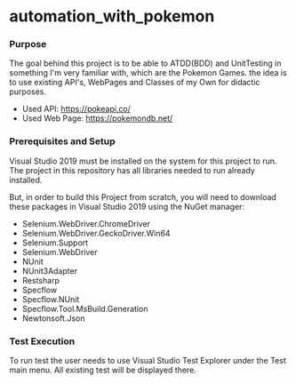# automation_with_pokemon

### Purpose ###

The goal behind this project is to be able to ATDD(BDD) and UnitTesting in something I'm very familiar with, which are the Pokemon Games. the idea is to use existing API's, WebPages and Classes of my Own for didactic purposes.

- Used API: https://pokeapi.co/
- Used Web Page: https://pokemondb.net/



### Prerequisites and Setup ###

Visual Studio 2019 must be installed on the system for this project to run. The project in this repository has all libraries needed to run already installed.

But, in order to build this Project from scratch, you will need to download these packages in Visual Studio 2019 using the NuGet manager:
- Selenium.WebDriver.ChromeDriver
- Selenium.WebDriver.GeckoDriver.Win64
- Selenium.Support
- Selenium.WebDriver
- NUnit
- NUnit3Adapter
- Restsharp
- Specflow
- Specflow.NUnit
- Specflow.Tool.MsBuild.Generation
- Newtonsoft.Json



### Test Execution ###

To run test the user needs to use Visual Studio Test Explorer under the Test main menu. All existing test will be displayed there.


